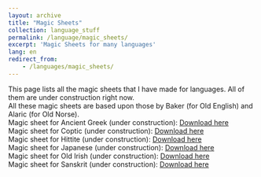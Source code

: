 ```yaml
---
layout: archive
title: "Magic Sheets"
collection: language_stuff
permalink: /language/magic_sheets/
excerpt: 'Magic Sheets for many languages'
lang: en
redirect_from: 
    - /languages/magic_sheets/
---
```

This page lists all the magic sheets that I have made for languages. All of them are under construction right now. <br>
All these magic sheets are based upon those by Baker (for Old English) and Alaric (for Old Norse).<br>
Magic sheet for Ancient Greek (under construction): 
[Download here](https://argilfea.github.io/philippethemedicalphysicist.github.io/files/Languages/Ancient_Greek_Magic_Sheet_v1.pdf)<br>
Magic sheet for Coptic (under construction): 
[Download here](https://argilfea.github.io/philippethemedicalphysicist.github.io/files/Languages/Coptic_Magic_Sheet_v4.pdf)<br>
Magic sheet for Hittite (under construction): 
[Download here](https://argilfea.github.io/philippethemedicalphysicist.github.io/files/Languages/Hittite_Magic_Sheet_v2.pdf)<br>
Magic sheet for Japanese (under construction): 
[Download here](https://argilfea.github.io/philippethemedicalphysicist.github.io/files/Languages/Japanese_Magic_Sheet_v1.pdf)<br>
Magic sheet for Old Irish (under construction): 
[Download here](https://argilfea.github.io/philippethemedicalphysicist.github.io/files/Languages/Old_Irish_Magic_Sheet_v1.pdf)<br>
Magic sheet for Sanskrit (under construction): 
[Download here](https://argilfea.github.io/philippethemedicalphysicist.github.io/files/Languages/Sanskrit_Magic_Sheet_v4.pdf)<br>
